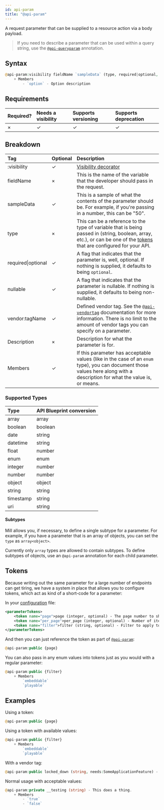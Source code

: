 ```yaml
---
id: api-param
title: "@api-param"
---
```


A request parameter that can be supplied to a resource action via a body payload.

> If you need to describe a parameter that can be used within a query string, use the [`@api-queryparam`](reference-api-queryparam.md) annotation.

## Syntax
```php
@api-param:visibility fieldName `sampleData` (type, required|optional, nullable, vendor:tagName) - Description
    + Members
        - `option` - Option description
```

## Requirements

| Required? | Needs a visibility | Supports versioning | Supports deprecation |
| :--- | :--- | :--- | :--- |
| × | ✓ | ✓ | ✓ |

## Breakdown

| Tag | Optional | Description |
| :--- | :--- | :--- |
| :visibility | ✓ | [Visibility decorator](reference-visibility.md) |
| fieldName | × | This is the name of the variable that the developer should pass in the request. |
| sampleData | ✓ | This is a sample of what the contents of the parameter should be. For example, if you're passing in a number, this can be "50". |
| type | × | This can be a reference to the type of variable that is being passed in (string, boolean, array, etc.), or can be one of the [tokens](#tokens) that are configured for your API. |
| required&vert;optional | ✓ | A flag that indicates that the parameter is, well, optional. If nothing is supplied, it defaults to being `optional`. |
| nullable | ✓ | A flag that indicates that the parameter is nullable. If nothing is supplied, it defaults to being non-nullable. |
| vendor:tagName | ✓ | Defined vendor tag. See the [`@api-vendortag`](reference-api-vendortag.md) documentation for more information. There is no limit to the amount of vendor tags you can specify on a parameter. |
| Description | × | Description for what the parameter is for. |
| Members | ✓ | If this parameter has acceptable values (like in the case of an `enum` type), you can document those values here along with a description for what the value is, or means. |

### Supported Types

| Type | API Blueprint conversion |
| :--- | :--- |
| array | array |
| boolean | boolean |
| date | string |
| datetime | string |
| float | number |
| enum | enum |
| integer | number |
| number | number |
| object | object |
| string | string |
| timestamp | string |
| uri | string |

#### Subtypes
Mill allows you, if necessary, to define a single subtype for a parameter. For example, if you have a parameter that is an array of objects, you can set the `type` as `array<object>`.

Currently only `array` types are allowed to contain subtypes. To define subtypes of objects, use an `@api-param` annotation for each child parameter.

## Tokens
Because writing out the same parameter for a large number of endpoints can get tiring, we have a system in place that allows you to configure tokens, which act as kind of a short-code for a parameter:

In your [configuration](configuration.md) file:

```xml
<parameterTokens>
    <token name="page">page (integer, optional) - The page number to show.</token>
    <token name="per_page">per_page (integer, optional) - Number of items to show on each page. Max 100.</token>
    <token name="filter">filter (string, optional) - Filter to apply to the results.</token>
</parameterTokens>
```

And then you can just reference the token as part of [`@api-param`](reference-api-param.md):

```php
@api-param:public {page}
```

You can also pass in any enum values into tokens just as you would with a regular parameter:

```php
@api-param:public {filter}
    + Members
        `embeddable`
        `playable`
```

## Examples
Using a token:

```php
@api-param:public {page}
```

Using a token with available values:

```php
@api-param:public {filter}
    + Members
        `embeddable`
        `playable`
```

With a vendor tag:

```php
@api-param:public locked_down (string, needs:SomeApplicationFeature) - This is a cool thing.
```

Normal usage with acceptable values:

```php
@api-param:private __testing (string) - This does a thing.
    + Members
        - `true`
        - `false`
```
